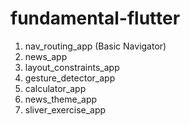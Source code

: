 # fundamental-flutter

1. nav_routing_app (Basic Navigator)
2. news_app
3. layout_constraints_app
4. gesture_detector_app
5. calculator_app
6. news_theme_app
7. sliver_exercise_app